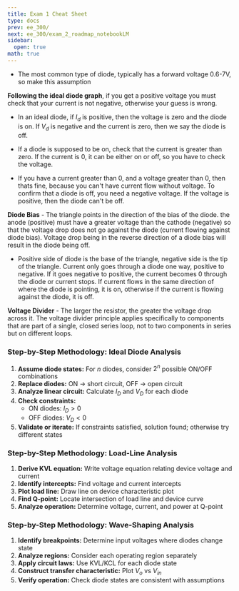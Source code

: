 ```yaml
---
title: Exam 1 Cheat Sheet
type: docs
prev: ee_300/
next: ee_300/exam_2_roadmap_notebookLM
sidebar:
  open: true
math: true
---
```


* The most common type of diode, typically has a forward voltage $0.6\text{-}7\text{V}$, so make this assumption


<!-- Vega Scripts -->
<script src="https://cdn.jsdelivr.net/npm/vega@5"></script>
<script src="https://cdn.jsdelivr.net/npm/vega-lite@5"></script>
<script src="https://cdn.jsdelivr.net/npm/vega-embed@6"></script>

<!-- Render Container -->
<div id="vis"></div>

<script type="text/javascript">
var spec = {
  "$schema": "https://vega.github.io/schema/vega-lite/v5.json",
  "width": 400,
  "height": 400,
  "layer": [
    // --- Horizontal Axis Line ---
    {
      "data": {
        "values": [{"x": -10, "x2": 10, "y": 0}]
      },
      "mark": {
        "type": "rule",
        "color": "black",
        "strokeWidth": 2
      },
      "encoding": {
        "x": {"field": "x", "type": "quantitative"},
        "x2": {"field": "x2"},
        "y": {"field": "y", "type": "quantitative"}
      }
    },
    // --- Vertical Axis Line ---
    {
      "data": {
        "values": [{"y": -10, "y2": 10, "x": 0}]
      },
      "mark": {
        "type": "rule",
        "color": "black",
        "strokeWidth": 2
      },
      "encoding": {
        "y": {"field": "y", "type": "quantitative"},
        "y2": {"field": "y2"},
        "x": {"field": "x", "type": "quantitative"}
      }
    },
    // --- Ideal Diode Curve (Piecewise Line) ---
    {
      "data": {
        "values": [
          {"Voltage": -10, "Current": 0},
          {"Voltage": 0, "Current": 0},
          {"Voltage": 0, "Current": 10}
        ]
      },
      "mark": {
        "type": "line",
        "point": true,
        "color": "red"
      },
      "encoding": {
        "x": {"field": "Voltage", "type": "quantitative"},
        "y": {"field": "Current", "type": "quantitative"}
      }
    }
  ],
  // --- Shared Axis Config ---
  "encoding": {
    "x": {
      "type": "quantitative",
      "scale": {"domain": [-10, 10]},
      "axis": {
        "title": "Voltage (V)",
        "grid": true,
        "domain": false,
        "ticks": false,
        "labelFontSize": 12
      }
    },
    "y": {
      "type": "quantitative",
      "scale": {"domain": [-10, 10]},
      "axis": {
        "title": "Current (I)",
        "grid": true,
        "domain": false,
        "ticks": false,
        "labelFontSize": 12
      }
    }
  }
};
vegaEmbed('#vis', spec);
</script>

**Following the ideal diode graph**, if you get a positive voltage you must check that your current is not negative, otherwise your guess is wrong. 

* In an ideal diode, if $I_d$ is positive, then the voltage is zero and the diode is on. If $V_d$ is negative and the current is zero, then we say the diode is off.

* If a diode is supposed to be on, check that the current is greater than zero. If the current is 0, it can be either on or off, so you have to check the voltage.

* If you have a current greater than 0, and a voltage greater than 0, then thats fine, because you can't have current flow without voltage. To confirm that a diode is off, you need a negative voltage. If the voltage is positive, then the diode can't be off. 

**Diode Bias** - The triangle points in the direction of the bias of the diode. the anode (positive) must have a greater voltage than the cathode (negative) so that the voltage drop does not go against the diode (current flowing against diode bias). Voltage drop being in the reverse direction of a diode bias will result in the diode being off.

* Positive side of diode is the base of the triangle, negative side is the tip of the triangle. Current only goes through a diode one way, positive to negative. If it goes negative to positive, the current becomes 0 through the diode or current stops. If current flows in the same direction of where the diode is pointing, it is on, otherwise if the current is flowing against the diode, it is off.

**Voltage Divider** - The larger the resistor, the greater the voltage drop across it. The voltage divider principle applies specifically to components that are part of a single, closed series loop, not to two components in series but on different loops.

### Step-by-Step Methodology: Ideal Diode Analysis

1. **Assume diode states:** For $n$ diodes, consider $2^n$ possible ON/OFF combinations
2. **Replace diodes:** ON → short circuit, OFF → open circuit
3. **Analyze linear circuit:** Calculate $I_D$ and $V_D$ for each diode
4. **Check constraints:**
   - ON diodes: $I_D > 0$
   - OFF diodes: $V_D < 0$
5. **Validate or iterate:** If constraints satisfied, solution found; otherwise try different states

### Step-by-Step Methodology: Load-Line Analysis

1. **Derive KVL equation:** Write voltage equation relating device voltage and current
2. **Identify intercepts:** Find voltage and current intercepts
3. **Plot load line:** Draw line on device characteristic plot
4. **Find Q-point:** Locate intersection of load line and device curve
5. **Analyze operation:** Determine voltage, current, and power at Q-point

### Step-by-Step Methodology: Wave-Shaping Analysis

1. **Identify breakpoints:** Determine input voltages where diodes change state
2. **Analyze regions:** Consider each operating region separately
3. **Apply circuit laws:** Use KVL/KCL for each diode state
4. **Construct transfer characteristic:** Plot $V_o$ vs $V_{in}$
5. **Verify operation:** Check diode states are consistent with assumptions
